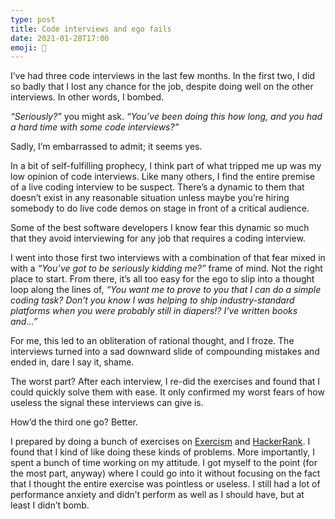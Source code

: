 ```yaml
---
type: post
title: Code interviews and ego fails
date: 2021-01-28T17:00
emoji: 🤦
---
```


I’ve had three code interviews in the last few months. In the first two, I did so badly that I lost any chance for the job, despite doing well on the other interviews. In other words, I bombed.

_“Seriously?”_ you might ask. _“You’ve been doing this how long, and you had a hard time with some code interviews?”_

Sadly, I’m embarrassed to admit; it seems yes.

In a bit of self-fulfilling prophecy, I think part of what tripped me up was my low opinion of code interviews. Like many others, I find the entire premise of a live coding interview to be suspect. There’s a dynamic to them that doesn’t exist in any reasonable situation unless maybe you’re hiring somebody to do live code demos on stage in front of a critical audience.

Some of the best software developers I know fear this dynamic so much that they avoid interviewing for any job that requires a coding interview.

I went into those first two interviews with a combination of that fear mixed in with a _“You’ve got to be seriously kidding me?”_ frame of mind. Not the right place to start. From there, it’s all too easy for the ego to slip into a thought loop along the lines of, _“You want me to prove to you that I can do a simple coding task? Don’t you know I was helping to ship industry-standard platforms when you were probably still in diapers!? I’ve written books and...”_

For me, this led to an obliteration of rational thought, and I froze. The interviews turned into a sad downward slide of compounding mistakes and ended in, dare I say it, shame.

The worst part? After each interview, I re-did the exercises and found that I could quickly solve them with ease. It only confirmed my worst fears of how useless the signal these interviews can give is.

How’d the third one go? Better.

I prepared by doing a bunch of exercises on [Exercism][exo] and [HackerRank][hr]. I found that I kind of like doing these kinds of problems. More importantly, I spent a bunch of time working on my attitude. I got myself to the point (for the most part, anyway) where I could go into it without focusing on the fact that I thought the entire exercise was pointless or useless. I still had a lot of performance anxiety and didn’t perform as well as I should have, but at least I didn’t bomb.

[exo]: https://exercism.io
[hr]: https://www.hackerrank.com
